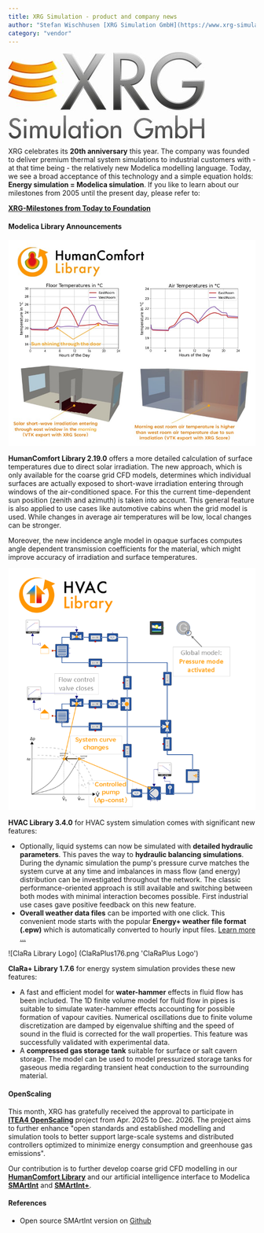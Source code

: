 ```yaml
---
title: XRG Simulation - product and company news
author: "Stefan Wischhusen [XRG Simulation GmbH](https://www.xrg-simulation.de/en)"
category: "vendor"
---
```


![XRG Logo](XRG_Logo_2015_4c_400px_neu.jpg 'XRG Logo')

XRG celebrates its **20th anniversary** this year. The company was founded to deliver premium thermal system simulations to industrial customers with - at that time being - the relatively new Modelica modelling language. Today, we see a broad acceptance of this technology and a simple equation holds: **Energy simulation = Modelica simulation**. If you like to learn about our milestones from 2005 until the present day, please refer to:

[**XRG-Milestones from Today to Foundation**](https://xrg-simulation.de/en/seiten/company)    

#### Modelica Library Announcements

![HumanComfort 2.19.0 features](HumanComfortIrradiation.png 'HumanComfort irradiation demo')

**HumanComfort Library 2.19.0** offers a more detailed calculation of surface temperatures due to direct solar irradiation. 
The new approach, which is only available for the coarse grid CFD models, determines which individual surfaces are actually exposed to short-wave irradiation entering through windows of the air-conditioned space. 
For this the current time-dependent sun position (zenith and azimuth) is taken into account. This general feature is also applied to use cases like automotive cabins when the grid model is used. While changes in average air temperatures will be low, local changes can be stronger.
  
Moreover, the new incidence angle model in opaque surfaces computes angle dependent transmission coefficients for the material, which might improve accuracy of irradiation and surface temperatures. 

![HVAC Library 3.4.0 features](HVACPressureMode.png 'HVAC presssure mode demo')

**HVAC Library 3.4.0** for HVAC system simulation comes with significant new features:

 - Optionally, liquid systems can now be simulated with **detailed hydraulic parameters**. This paves the way to **hydraulic balancing simulations**. During the dynamic simulation the pump's pressure curve matches the system curve at any time and imbalances in mass flow (and energy) distribution can be investigated throughout the network. The classic performance-oriented approach is still available and switching between both modes with minimal interaction becomes possible. First industrial use cases gave positive feedback on this new feature.
 - **Overall weather data files** can be imported with one click. This convenient mode starts with the popular **Energy+ weather file format (.epw)** which is automatically converted to hourly input files. [Learn more ...](https://www.youtube.com/watch?v=_lDxUXLGxI4)         

![ClaRa Library Logo] (ClaRaPlus176.png 'ClaRaPlus Logo')

**ClaRa+ Library 1.7.6** for energy system simulation provides these new features:

 - A fast and efficient model for **water-hammer** effects in fluid flow has been included. The 1D finite volume model for fluid flow in pipes is suitable to simulate water-hammer effects accounting for possible formation of vapour cavities.  Numerical oscillations due to finite volume discretization are damped by eigenvalue shifting​ and the speed of sound in the fluid is corrected for the wall properties. This feature was successfully validated with experimental data. 
 - A **compressed gas storage tank** suitable for surface or salt cavern storage.​ The model can be used to model pressurized storage tanks for gaseous media regarding transient heat conduction to the surrounding material. 

#### OpenScaling

This month, XRG has gratefully received the approval to participate in [**ITEA4 OpenScaling**](https://itea4.org/project/openscaling.html) project from Apr. 2025 to Dec. 2026. The project aims to further enhance "open standards and established modelling and simulation tools to better support large-scale systems and distributed controllers optimized to minimize energy consumption and greenhouse gas emissions". 

Our contribution is to further develop coarse grid CFD modelling in our [**HumanComfort Library**](https://xrg-simulation.de/en/seiten/humancomfort-library) and our artificial intelligence interface to Modelica [**SMArtInt**](https://github.com/xrg-simulation/SMArtIInt) and [**SMArtInt+**](https://xrg-simulation.de/en/seiten/smartint).

#### References

 - Open source SMArtInt version on [Github](https://github.com/xrg-simulation/SMArtIInt)
